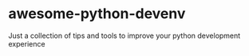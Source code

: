 # awesome-python-devenv
Just a collection of tips and tools to improve your python development experience
